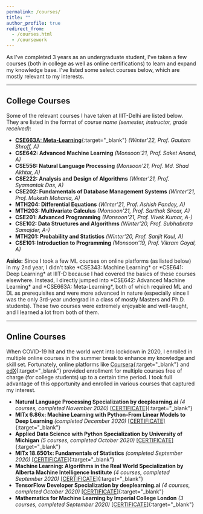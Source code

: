 ```yaml
---
permalink: /courses/
title: ""
author_profile: true
redirect_from: 
  - /courses.html
  - /coursework
---
```



As I've completed 3 years as an undergraduate student, I've taken a few courses (both in college as well as online certifications) to learn and expand my knowledge base. I've listed some select courses below, which are mostly relevant to my interests.

--- 

## College Courses

Some of the relevant courses I have taken at IIIT-Delhi are listed below. They are listed in the format of *course name (semester, instructor, grade received)*:
- [**CSE663A: Meta-Learning**](https://sites.google.com/view/meta-learning3/){:target="_blank"} *(Winter'22, Prof. Gautam Shroff, A)*
- **CSE642: Advanced Machine Learning** *(Monsoon'21, Prof. Saket Anand, A)*
- **CSE556: Natural Language Processing** *(Monsoon'21, Prof. Md. Shad Akhtar, A)*
- **CSE222: Analysis and Design of Algorithms** *(Winter'21, Prof. Syamantak Das, A)*
- **CSE202: Fundamentals of Database Management Systems** *(Winter'21, Prof. Mukesh Mohania, A)*
- **MTH204: Differential Equations** *(Winter'21, Prof. Ashish Pandey, A)*
- **MTH203: Multivariate Calculus** *(Monsoon'21, Prof. Sarthok Sircar, A)*
- **CSE201: Advanced Programming** *(Monsoon'21, Prof. Vivek Kumar, A-)*
- **CSE102: Data Structures and Algorithms** *(Winter'20, Prof. Subhabrata Samajder, A-)* 
- **MTH201: Probability and Statistics** *(Winter'20, Prof. Sanjit Kaul, A)*
- **CSE101: Introduction to Programming** *(Monsoon'19, Prof. Vikram Goyal, A)*

<p class="panel-note" markdown="1"><i class="fa fa-info-circle"></i> <b>Aside:</b> Since I took a few ML courses on online platforms (as listed below) in my 2nd year, I didn't take *CSE343: Machine Learning* or *CSE641: Deep Learning* at IIIT-D because I had covered the basics of these courses elsewhere. Instead, I directly jumped into 
*CSE642: Advanced Machine Learning* and *CSE663A: Meta-Learning*, both of which required ML and DL as prerequisites and were more advanced in nature (especially since I was the only 3rd-year undergrad in a class of mostly Masters and Ph.D. students). These two courses were extremely enjoyable and well-taught, and I learned a lot from both of them.</p>

---

## Online Courses

When COVID-19 hit and the world went into lockdown in 2020, I enrolled in multiple online courses in the summer break to enhance my knowledge and skill set. Fortunately, online platforms like [Coursera](https://www.coursera.org/){:target="_blank"} and [edX](https://www.edx.org/){:target="_blank"}  provided enrollment for multiple courses free of charge (for college students) up to a certain time period. I took full advantage of this opportunity and enrolled in various courses that captured my interest.
- **Natural Language Processing Specialization by deeplearning.ai** *(4 courses, completed November 2020)* [[CERTIFICATE]](https://www.coursera.org/account/accomplishments/specialization/certificate/L9DY4PSQAC7Z){:target="_blank"}
- **MITx 6.86x: Machine Learning with Python-From Linear Models to Deep Learning** *(completed December 2020)* [[CERTIFICATE]](https://courses.edx.org/certificates/dd1078bb4d204a948a19ffef2b1fc960){:target="_blank"}
- **Applied Data Science with Python Specialization by University of Michigan** *(5 courses, completed October 2020)* [[CERTIFICATE]](https://www.coursera.org/account/accomplishments/specialization/certificate/7GH3V8T337YJ){:target="_blank"}
- **MITx 18.6501x: Fundamentals of Statistics** *(completed September 2020)* [[CERTIFICATE]](https://courses.edx.org/certificates/c2521d9594794fa1bffd40a72efe3a28){:target="_blank"}
- **Machine Learning: Algorithms in the Real World Specialization by Alberta Machine Intelligence Institute** *(4 courses, completed September 2020)* [[CERTIFICATE]](https://www.coursera.org/account/accomplishments/specialization/certificate/TKPX8JRDAB7C){:target="_blank"}
- **TensorFlow Developer Specialization by deeplearning.ai** *(4 courses, completed October 2020)* [[CERTIFICATE]](https://www.coursera.org/account/accomplishments/specialization/certificate/D7LYS5FFH3UQ){:target="_blank"}
- **Mathematics for Machine Learning by Imperial College London** *(3 courses, completed September 2020)* [[CERTIFICATE]](https://www.coursera.org/account/accomplishments/specialization/certificate/H7A8ELAUJ2PG){:target="_blank"}

